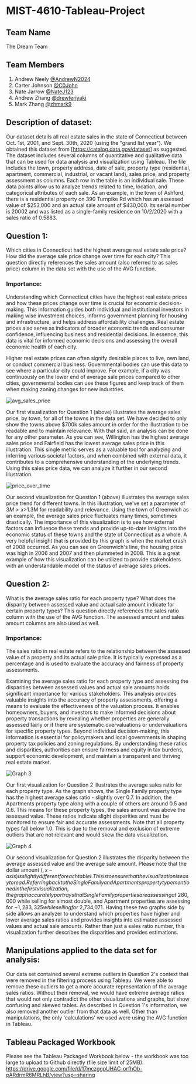 # MIST-4610-Tableau-Project

## Team Name
The Dream Team

## Team Members
1. Andrew Neely [@AndrewN2024](https://github.com/AndrewN2024)
2. Carter Johnson [@C0John](https://github.com/C0John)
3. Nate Jarrow [@NateJ123](https://github.com/NateJ123/)
4. Andrew Zhang [@drewteriyaki](https://github.com/drewteriyaki)
5. Mark Zhang [@zhmark9](https://github.com/zhmark9)

## Description of dataset:
Our dataset details all real estate sales in the state of Connecticut between Oct. 1st, 2001, and Sept. 30th, 2020 (using the "grand list year"). We obtained this dataset from [https://catalog.data.gov/dataset] as suggested. The dataset includes several columns of quantitative and qualitative data that can be used for data analysis and visualization using Tableau. The file includes the town, property address, date of sale, property type (residential, apartment, commercial, industrial, or vacant land), sales price, and property assessment as columns. Each row in the table is an individual sale. These data points allow us to analyze trends related to time, location, and categorical attributes of each sale. As an example, in the town of Ashford, there is a residential property on 390 Turnpike Rd which has an assessed value of $253,000 and an actual sale amount of $430,000. Its serial number is 20002 and was listed as a single-family residence on 10/2/2020 with a sales ratio of 0.5883.

## Question 1:
Which cities in Connecticut had the highest average real estate sale price? How did the average sale price change over time for each city? This question directly references the sales amount (also referred to as sales price) column in the data set with the use of the AVG function.

### Importance:
Understanding which Connecticut cities have the highest real estate prices and how these prices change over time is crucial for economic decision-making. This information guides both individual and institutional investors in making wise investment choices, informs government planning for housing and infrastructure, and helps address affordability challenges. Real estate prices also serve as indicators of broader economic trends and consumer confidence, influencing business and residential decisions. In essence, this data is vital for informed economic decisions and assessing the overall economic health of each city.

Higher real estate prices can often signify desirable places to live, own land, or conduct commercial business. Governmental bodies can use this data to see where a particular city could improve. For example, if a city was continuously on the lower end of average sale prices compared to other cities, governmental bodies can use these figures and keep track of them when making zoning changes for new industries.


![avg_sales_price](https://github.com/C0John/MIST-4610-Tableau-Project/assets/141379047/1177c085-bb14-4799-9dd2-44e4d1d5ec87)


Our first visualization for Question 1 (above) illustrates the average sales price, by town, for all of the towns in the data set. We have decided to only show the towns above $700k sales amount in order for the illustration to be readable and to maintain relevance. With that said, an analysis can be done for any other parameter. As you can see, Willington has the highest average sales price and Fairfield has the lowest average sales price in this illustration. This single metric serves as a valuable tool for analyzing and inferring various societal factors, and when combined with external data, it contributes to a comprehensive understanding of the underlying trends. Using this sales price data, we can analyze it further in our second illustration.


![price_over_time](https://github.com/C0John/MIST-4610-Tableau-Project/assets/141379047/4d486f1b-3f1a-467c-9c39-3dd94f64b474)



Our second visualization for Question 1 (above) illustrates the average sales price trend for different towns. In this illustration, we've set a parameter of $3M>x>$1.3M for readability and relevance. Using the town of Greenwich as an example, the average sales price fluctuates many times, sometimes drastically. The importance of this visualization is to see how external factors can influence these trends and provide up-to-date insights into the economic status of these towns and the state of Connecticut as a whole. A very helpful insight that is provided by this graph is when the market crash of 2008 occurred. As you can see on Greenwich's line, the housing price was high in 2006 and 2007 and then plummeted in 2008. This is a great example of how this visualization can be utilized to provide stakeholders with an understandable model of the status of average sales prices.


## Question 2:
What is the average sales ratio for each property type? What does the disparity between assessed value and actual sale amount indicate for certain property types? This question directly references the sales ratio column with the use of the AVG function. The assessed amount and sales amount columns are also used as well.

### Importance:
The sales ratio in real estate refers to the relationship between the assessed value of a property and its actual sale price. It is typically expressed as a percentage and is used to evaluate the accuracy and fairness of property assessments.

Examining the average sales ratio for each property type and assessing the disparities between assessed values and actual sale amounts holds significant importance for various stakeholders. This analysis provides valuable insights into the accuracy of property assessments, offering a means to evaluate the effectiveness of the valuation process. It enables homeowners, buyers, and investors to make informed decisions about property transactions by revealing whether properties are generally assessed fairly or if there are systematic overvaluations or undervaluations for specific property types. Beyond individual decision-making, this information is essential for policymakers and local governments in shaping property tax policies and zoning regulations. By understanding these ratios and disparities, authorities can ensure fairness and equity in tax burdens, support economic development, and maintain a transparent and thriving real estate market.

![Graph 3](https://github.com/C0John/MIST-4610-Tableau-Project/assets/148258373/d90e22b2-f506-4f96-8b09-8b480f507c9a)


Our first visualization for Question 2 illustrates the average sales ratio for each property type. As the graph shows, the Single Family property type has the highest average sales ratio - slightly over 0.7. In addition, the Apartments property type along with a couple of others are around 0.5 and 0.6. This means for these property types, the sales amount was above the assessed value. These ratios indicate slight disparities and must be monitored to ensure fair and accurate assessments. Note that all property types fall below 1.0. This is due to the removal and exclusion of extreme outliers that are not relevant and would skew the data visualization.


![Graph 4](https://github.com/C0John/MIST-4610-Tableau-Project/assets/148258373/a9e97844-cd95-44e0-9d9b-34102fdc5f7b)


Our second visualization for Question 2 illustrates the disparity between the average assessed value and the average sale amount. Please note that the dollar amount ($, x-axis) is slightly different for each tablel. This is to ensure that the visualization is easy to read. Referring back to the Single Family and Apartments property type mentioned in the first visualization, the graph accurately portrays that Single Family properties are assessing at ~$280,000 while selling for almost double, and Apartment properties are assessing for ~$1,283,325 while selling for ~$2,734,071. Having these two graphs side by side allows an analyzer to understand which properties have higher and lower average sales ratios and provides insights into estimated assessed values and actual sale amounts. Rather than just a sales ratio number, this visualization further describes the disparities and provides estimations.


## Manipulations applied to the data set for analysis:
Our data set contained several extreme outliers in Question 2's context that were removed in the filtering process using Tableau. We were able to remove these outliers to get a more accurate representation of the average sales ratios. Without their removal, we would have extreme average ratios that would not only contradict the other visualizations and graphs, but show confusing and skewed tables. As described in Question 1's information, we also removed another outlier from that data as well. Other than manipulations, the only 'calculations' we used were using the AVG function in Tableau.


## Tableau Packaged Workbook

Please see the Tableau Packaged Workbook below - the workbook was too large to upload to Github directly (file size limit of 25MB).
https://drive.google.com/file/d/17mczggpUHAC-orfhOb-pARdrmR6MRLhB/view?usp=sharing
